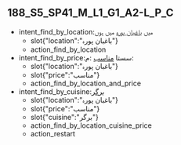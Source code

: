 ## 188_S5_SP41_M_L1_G1_A2-L_P_C
* intent_find_by_location:میں [باغبان پورہ](location) میں ہوں
	- slot{"location":"باغبان پورہ"}
	- action_find_by_location
* intent_find_by_price:سستا [مناسب](price) :م:
	- slot{"location":"باغبان پورہ"}
	- slot{"price":"مناسب"}
	- action_find_by_location_and_price
* intent_find_by_cuisine:[برگر](cuisine)
	- slot{"location":"باغبان پورہ"}
	- slot{"price":"مناسب"}
	- slot{"cuisine":"برگر"}
	- action_find_by_location_cuisine_price
	- action_restart